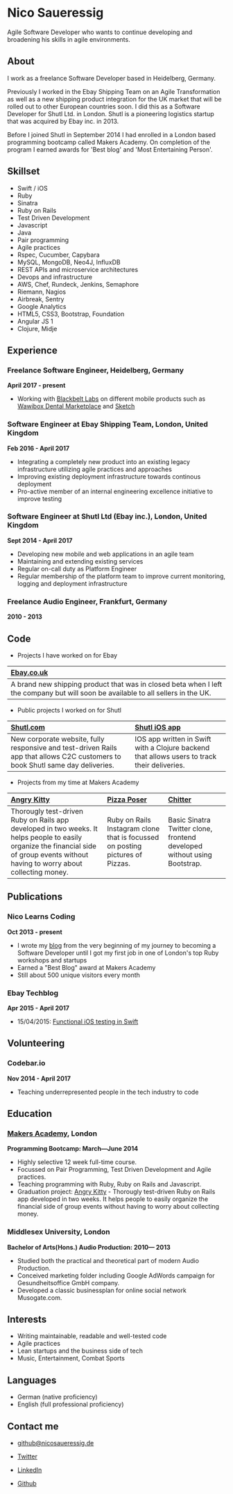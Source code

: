Nico Saueressig
=========

Agile Software Developer who wants to continue developing and broadening his skills in agile environments.

About
---------------

I work as a freelance Software Developer based in Heidelberg, Germany.

Previously I worked in the Ebay Shipping Team on an Agile Transformation as well as a new shipping product integration for the UK market that will be rolled out to other European countries soon. I did this as a Software Developer for Shutl Ltd. in London. Shutl is a pioneering logistics startup that was acquired by Ebay inc. in 2013.

Before I joined Shutl in September 2014 I had enrolled in a London based programming bootcamp called Makers Academy. On completion of the program I earned awards for 'Best blog' and 'Most Entertaining Person'.

Skillset
---------------
  
  - Swift / iOS
  - Ruby
  - Sinatra
  - Ruby on Rails
  - Test Driven Development
  - Javascript
  - Java
  - Pair programming
  - Agile practices
  - Rspec, Cucumber, Capybara
  - MySQL, MongoDB, Neo4J, InfluxDB
  - REST APIs and microservice architectures
  - Devops and infrastructure
  - AWS, Chef, Rundeck, Jenkins, Semaphore
  - Riemann, Nagios
  - Airbreak, Sentry
  - Google Analytics
  - HTML5, CSS3, Bootstrap, Foundation
  - Angular JS 1
  - Clojure, Midje


Experience
----------

### Freelance Software Engineer, Heidelberg, Germany
**April 2017 - present**
  
  - Working with [Blackbelt Labs] on different mobile products such as [Wawibox Dental Marketplace] and [Sketch]

### Software Engineer at Ebay Shipping Team, London, United Kingdom
**Feb 2016 - April 2017**

  - Integrating a completely new product into an existing legacy infrastructure utilizing agile practices and approaches
  - Improving existing deployment infrastructure towards continous deployment
  - Pro-active member of an internal engineering excellence initiative to improve testing

### Software Engineer at Shutl Ltd (Ebay inc.), London, United Kingdom
**Sept 2014 - April 2017**

  - Developing new mobile and web applications in an agile team
  - Maintaining and extending existing services
  - Regular on-call duty as Platform Engineer
  - Regular membership of the platform team to improve current monitoring, logging and deployment infrastructure

### Freelance Audio Engineer, Frankfurt, Germany
**2010 - 2013**

Code
-------------

- Projects I have worked on for Ebay

| [Ebay.co.uk] |
|:--------------- |
| A brand new shipping product that was in closed beta when I left the company but will soon be available to all sellers in the UK. |

  - Public projects I worked on for Shutl

| [Shutl.com] | [Shutl iOS app]|
|:--------------- |:-------- |
| New corporate website, fully responsive and test-driven Rails app that allows C2C customers to book Shutl same day deliveries.| IOS app written in Swift with a Clojure backend that allows users to track their deliveries. |


  - Projects from my time at Makers Academy

| [Angry Kitty] | [Pizza Poser] | [Chitter] |
|:--------------- |:-------- |:--------- |
| Thorougly test-driven Ruby on Rails app developed in two weeks. It helps people to easily organize the financial side of group events without having to worry about collecting money.| Ruby on Rails Instagram clone that is focussed on posting pictures of Pizzas. | Basic Sinatra Twitter clone, frontend developed without using Bootstrap. |

Publications
---------
### Nico Learns Coding
**Oct 2013 - present**

  - I wrote my [blog] from the very beginning of my journey to becoming a Software Developer until I got my first job in one of London's top Ruby workshops and startups
  - Earned a "Best Blog" award at Makers Academy
  - Still about 500 unique visitors every month

### Ebay Techblog
**Apr 2015 - April 2017**

  - 15/04/2015: [Functional iOS testing in Swift]

Volunteering
---------
### Codebar.io
**Nov 2014 - April 2017**

  - Teaching underrepresented people in the tech industry to code

Education
----------

### [Makers Academy], London
**Programming Bootcamp: March&mdash;June 2014**

  - Highly selective 12 week full-time course.
  - Focussed on Pair Programming, Test Driven Development and Agile practices.
  - Teaching programming with Ruby, Ruby on Rails and Javascript.
  - Graduation project: [Angry Kitty] - Thorougly test-driven Ruby on Rails app developed in two weeks. It helps people to easily organize the financial side of group events without having to worry about collecting money.

### Middlesex University, London
**Bachelor of Arts(Hons.) Audio Production: 2010&mdash; 2013**

 - Studied both the practical and theoretical part of modern Audio Production.
 - Conceived marketing folder including Google AdWords campaign for Gesundheitsoffice GmbH company.
 - Developed a classic businessplan for online social network Musogate.com.

Interests
---------

- Writing maintainable, readable and well-tested code
- Agile practices
- Lean startups and the business side of tech
- Music, Entertainment, Combat Sports

Languages
---------

- German (native proficiency)
- English (full professional proficiency)

Contact me
-------

- [github@nicosaueressig.de]
- [Twitter]
- [LinkedIn]
- [Github]

  [Pizza Poser]:https://github.com/NicoSa/Pizza-Poser
  [Chitter]:https://github.com/NicoSa/Chitter
  [Angry Kitty]:https://github.com/NicoSa/Angry-Kitty

  [Makers Academy]:http://www.makersacademy.com
  [Functional iOS testing in Swift]:http://www.ebaytechblog.com/2015/04/15/functional-ios-testing-in-swift/
  [github@nicosaueressig.de]: mailto:github@nicosaueressig
  [GitHub]:https://github.com/nicosa
  [LinkedIn]:http://uk.linkedin.com/in/nicosaueressig
  [Twitter]:http://twitter.com/nicolrnscodin
  [blog]:http://nicolearnscoding.blogspot.com
  [Repositories on Github]:https://github.com/NicoSa?tab=repositories
  [Shutl.com]:http://shutl.com/uk
  [Ebay.co.uk]:http://ebay.co.uk
  [Shutl iOS app]:https://itunes.apple.com/gb/app/shutl/id958107403?mt=8
  [Blackbelt Labs]:https://www.blackbeltlabs.com
  [Wawibox Dental Marketplace]:https://itunes.apple.com/de/app/wawibox-dentalmarktplatz-und-preisvergleich/id1210728279?mt=8
  [Sketch]:https://itunes.apple.com/us/app/sketch/id994796483?mt=8
